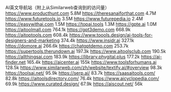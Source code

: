 AI英文导航站（附上从Similarweb查询到的访问量）
https://www.producthunt.com 5.8M
https://theresanaiforthat.com 4.7M
https://www.futuretools.io 3.5M
https://www.futurepedia.io 2.4M
https://easywithai.com 1.5M
https://topai.tools 1.3M
https://gpte.ai 1.0M
https://aitoolmall.com 764.1k
https://gpt3demo.com 668.9k
https://aitoptools.com 608.4k
https://www.toools.design/ai-tools-for-designers-and-marketing 374.4k
https://www.insidr.ai 327.1k
https://domore.ai 266.6k
https://chatgptdemo.com 253.7k
https://supertools.therundown.ai 197.3k
https://www.aitoolsclub.com 190.5k
https://allthingsai.com 183.9k
https://library.phygital.plus 177.2k
https://ai-finder.net 165.4k
https://aicenter.ai 155k
https://www.toolsforhumans.ai 128.5k
https://www.similarweb.com/zh/website/textify.ai/#overview 98.3k
https://toolsai.net/ 95.9k
https://serp.ai/ 83.7k
https://saasaitools.com/ 82.8k
https://aitoolsdirectory.com/ 76.4k
https://www.aicyclopedia.com/ 69.9k
https://www.curated.design/ 67.9k
https://aiscout.net/ 56k